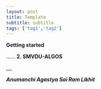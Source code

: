 ```yaml
---
layout: post
title: Template
subtitle: subtitle
tags: ['tag1','tag2']
---
```


 
**Getting started**

......
**2. SMVDU-ALGOS**

,,,,
 
 


***Anumanchi Agastya Sai Ram Likhit***
 
